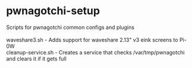# pwnagotchi-setup
Scripts for pwnagotchi common configs and plugins<br>
<br>
waveshare3.sh - Adds support for waveshare 2.13" v3 eink screens to Pi-0W<br>
cleanup-service.sh - Creates a service that checks /var/tmp/pwnagotchi and clears it if it gets full<br>
